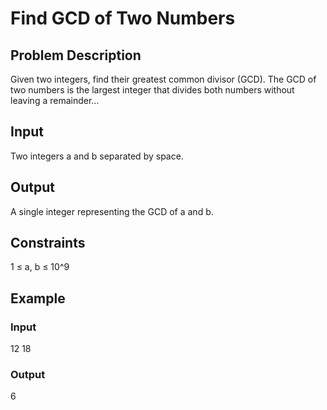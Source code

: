 # Find GCD of Two Numbers

## Problem Description

Given two integers, find their greatest common divisor (GCD). The GCD of two numbers is the largest integer that divides both numbers without leaving a remainder...

## Input

Two integers a and b separated by space.

## Output

A single integer representing the GCD of a and b.

## Constraints

1 ≤ a, b ≤ 10^9

## Example

### Input

12 18

### Output

6
